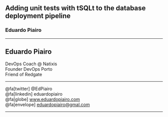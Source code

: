 ## Adding unit tests with tSQLt to the database deployment pipeline

### Eduardo Piairo

---

## Eduardo Piairo
<span class="smallText">
    DevOps Coach @ Natixis <br/> 
    Founder DevOps Porto <br/>
    Friend of Redgate
</span>

<hr>

@fa[twitter] @EdPiairo <br/>
@fa[linkedin] eduardopiairo <br/>
@fa[globe] www.eduardopiairo.com <br/>
@fa[envelope] eduardopiairo@gmal.com <br/>

---